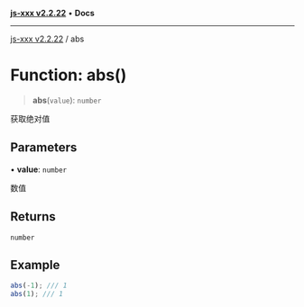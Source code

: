 [**js-xxx v2.2.22**](../README.md) • **Docs**

***

[js-xxx v2.2.22](../README.md) / abs

# Function: abs()

> **abs**(`value`): `number`

获取绝对值

## Parameters

• **value**: `number`

数值

## Returns

`number`

## Example

```ts
abs(-1); /// 1
abs(1); /// 1
```
